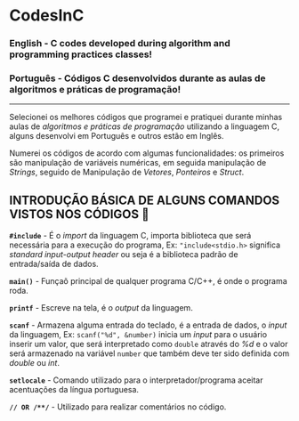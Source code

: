 # CodesInC
### **English** - C codes developed during algorithm and programming practices classes!

### **Português** - Códigos C desenvolvidos durante as aulas de algoritmos e práticas de programação!
---
Selecionei os melhores códigos que programei e pratiquei durante minhas aulas de _algoritmos e práticas de programação_ utilizando a linguagem C, alguns desenvolvi em Português e outros estão em Inglês.

Numerei os códigos de acordo com algumas funcionalidades: os primeiros são manipulação de variáveis numéricas, em seguida manipulação de _Strings_, seguido de Manipulação de _Vetores_, _Ponteiros_ e _Struct_.


## INTRODUÇÃO BÁSICA DE ALGUNS COMANDOS VISTOS NOS CÓDIGOS 📑

**`#include`** - É o _import_ da linguagem C, importa biblioteca que será necessária para a execução do programa, Ex: `"include<stdio.h>` significa _standard input-output header_ ou seja é a biblioteca padrão de entrada/saída de dados.</br>

**`main()`** - Funçaõ principal de qualquer programa C/C++, é onde o programa roda.

**`printf`** - Escreve na tela, é o _output_ da linguagem.</br>

**`scanf`** - Armazena alguma entrada do teclado, é a entrada de dados, o _input_ da linguagem, Ex: `scanf("%d", &number)` inicia um _input_ para o usuário inserir um valor, que será interpretado como `double` através do _%d_ e o valor será armazenado na variável `number` que também deve ter sido definida com _double_ ou _int_.</br>

**`setlocale`** - Comando utilizado para o interpretador/programa aceitar acentuações da língua portuguesa.

**`// OR /**/`** - Utilizado para realizar comentários no código.
